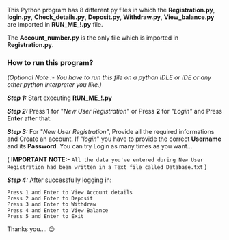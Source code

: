 This Python program has 8 different py files in which the **Registration.py**, **login.py**, **Check_details.py**, **Deposit.py**, **Withdraw.py**, **View_balance.py** are imported in **RUN_ME_!.py** file.

The **Account_number.py** is the only file which is imported in **Registration.py**.

### How to run this program?
*(Optional Note :- You have to run this file on a python IDLE or IDE or any other python interpreter you like.)*

***Step 1:*** Start executing **RUN_ME_!.py**

***Step 2:*** Press **1** for "*New User Registration*" or Press **2** for *"Login"* and Press **Enter** after that.

***Step 3:*** For "*New User Registration*", Provide all the required informations and Create an account. If "*login*" you have to provide the correct **Username** and its **Password**. You can try Login as many times as you want...

( **IMPORTANT NOTE:-** `All the data you've entered during New User Registration had been written in a Text file called Database.txt` ) 


***Step 4:*** After successfully logging in:
```
Press 1 and Enter to View Account details
Press 2 and Enter to Deposit
Press 3 and Enter to Withdraw
Press 4 and Enter to View Balance
Press 5 and Enter to Exit
```

Thanks you.... :blush:
